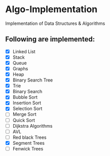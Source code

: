# Algo-Implementation
Implementation of Data Structures &amp; Algorithms

## Following are implemented:
- [x] Linked List
- [x] Stack
- [x] Queue
- [x] Graphs
- [x] Heap
- [x] Binary Search Tree
- [x] Trie
- [x] Binary Search
- [x] Bubble Sort
- [x] Insertion Sort
- [x] Selection Sort
- [ ] Merge Sort
- [ ] Quick Sort
- [ ] Dijkstra Algorithms
- [ ] AVL
- [ ] Red black Trees
- [x] Segment Trees
- [ ] Fenwick Trees
